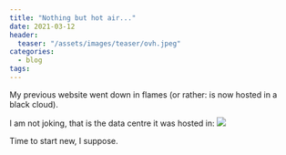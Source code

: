 ```yaml
---
title: "Nothing but hot air..."
date: 2021-03-12
header:
  teaser: "/assets/images/teaser/ovh.jpeg"
categories:
  - blog
tags:
---
```


My previous website went down in flames (or rather: is now hosted in a black cloud).

I am not joking, that is the data centre it was hosted in:
<img  src="https://pbs.twimg.com/media/EwG6KMxWYAs_lkY?format=jpg&name=large">

Time to start new, I suppose.

